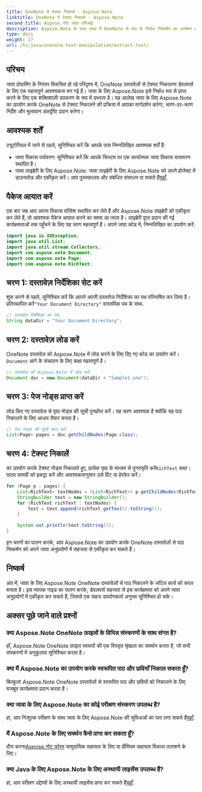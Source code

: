 ```yaml
---
title: OneNote में टेक्स्ट निकालें - Aspose.Note
linktitle: OneNote में टेक्स्ट निकालें - Aspose.Note
second_title: Aspose.नोट जावा एपीआई
description: Aspose.Note के साथ जावा में OneNote से पाठ के निर्बाध निष्कर्षण का अन्वेषण करें। अपने एप्लिकेशन को सहजता से एकीकृत करें, हेरफेर करें और बढ़ाएं।
type: docs
weight: 17
url: /hi/java/onenote-text-manipulation/extract-text/
---
```

## परिचय
जावा प्रोग्रामिंग के निरंतर विकसित हो रहे परिदृश्य में, OneNote दस्तावेज़ों से टेक्स्ट निकालना डेवलपर्स के लिए एक महत्वपूर्ण आवश्यकता बन गई है। जावा के लिए Aspose.Note इसे निर्बाध रूप से प्राप्त करने के लिए एक शक्तिशाली उपकरण के रूप में उभरता है। यह आलेख जावा के लिए Aspose.Note का उपयोग करके OneNote से टेक्स्ट निकालने की प्रक्रिया में आपका मार्गदर्शन करेगा, चरण-दर-चरण निर्देश और मूल्यवान अंतर्दृष्टि प्रदान करेगा।
## आवश्यक शर्तें
ट्यूटोरियल में जाने से पहले, सुनिश्चित करें कि आपके पास निम्नलिखित आवश्यक शर्तें हैं:
- जावा विकास पर्यावरण: सुनिश्चित करें कि आपके सिस्टम पर एक कार्यात्मक जावा विकास वातावरण स्थापित है।
-  जावा लाइब्रेरी के लिए Aspose.Note: जावा लाइब्रेरी के लिए Aspose.Note को अपने प्रोजेक्ट में डाउनलोड और एकीकृत करें। आप पुस्तकालय और संबंधित संसाधन पा सकते हैं[यहाँ](https://releases.aspose.com/note/java/).
## पैकेज आयात करें
एक बार जब आप अपना विकास परिवेश स्थापित कर लेते हैं और Aspose.Note लाइब्रेरी को एकीकृत कर लेते हैं, तो आवश्यक पैकेज आयात करने का समय आ जाता है। लाइब्रेरी द्वारा प्रदान की गई कार्यक्षमताओं तक पहुँचने के लिए यह चरण महत्वपूर्ण है। अपने जावा कोड में, निम्नलिखित का उपयोग करें:
```java
import java.io.IOException;
import java.util.List;
import java.util.stream.Collectors;
import com.aspose.note.Document;
import com.aspose.note.Page;
import com.aspose.note.RichText;
```
## चरण 1: दस्तावेज़ निर्देशिका सेट करें
 शुरू करने से पहले, सुनिश्चित करें कि आपने अपनी दस्तावेज़ निर्देशिका का पथ परिभाषित कर लिया है। प्रतिस्थापित करें`"Your Document Directory"` वास्तविक पथ के साथ.
```java
// दस्तावेज़ निर्देशिका का पथ.
String dataDir = "Your Document Directory";
```
## चरण 2: दस्तावेज़ लोड करें
 OneNote दस्तावेज़ को Aspose.Note में लोड करने के लिए दिए गए कोड का उपयोग करें।`Document` आगे के संचालन के लिए कक्षा महत्वपूर्ण है।
```java
// दस्तावेज़ को Aspose.Note में लोड करें
Document doc = new Document(dataDir + "Sample1.one");
```
## चरण 3: पेज नोड्स प्राप्त करें
लोड किए गए दस्तावेज़ से पृष्ठ नोड्स की सूची पुनर्प्राप्त करें। यह चरण आवश्यक है क्योंकि यह पाठ निकालने के लिए आधार तैयार करता है।
```java
// पेज नोड्स की सूची प्राप्त करें
List<Page> pages = doc.getChildNodes(Page.class);
```
## चरण 4: टेक्स्ट निकालें
का उपयोग करके टेक्स्ट नोड्स निकालते हुए, प्रत्येक पृष्ठ के माध्यम से पुनरावृति करें`RichText` कक्षा। पाठ्य सामग्री को इकट्ठा करें और आवश्यकतानुसार उसे प्रिंट या हेरफेर करें।
```java
for (Page p : pages) {
    List<RichText> textNodes = (List<RichText>) p.getChildNodes(RichText.class);
    StringBuilder text = new StringBuilder();
    for (RichText richText : textNodes) {
        text = text.append(richText.getText().toString());
    }
    
    System.out.println(text.toString());
}
```
इन चरणों का पालन करके, आप Aspose.Note का उपयोग करके OneNote दस्तावेज़ों से पाठ निष्कर्षण को अपने जावा अनुप्रयोगों में सहजता से एकीकृत कर सकते हैं।
## निष्कर्ष
अंत में, जावा के लिए Aspose.Note OneNote दस्तावेज़ों से पाठ निकालने के जटिल कार्य को सरल बनाता है। इस व्यापक गाइड का पालन करके, डेवलपर्स सहजता से इस कार्यक्षमता को अपने जावा अनुप्रयोगों में एकीकृत कर सकते हैं, जिससे एक सहज उपयोगकर्ता अनुभव सुनिश्चित हो सके।
## अक्सर पूछे जाने वाले प्रश्नों
### क्या Aspose.Note OneNote फ़ाइलों के विभिन्न संस्करणों के साथ संगत है?
हाँ, Aspose.Note OneNote फ़ाइल स्वरूपों की एक विस्तृत श्रृंखला का समर्थन करता है, जो सभी संस्करणों में अनुकूलता सुनिश्चित करता है।
### क्या मैं Aspose.Note का उपयोग करके स्वरूपित पाठ और छवियाँ निकाल सकता हूँ?
बिल्कुल! Aspose.Note OneNote दस्तावेज़ों से स्वरूपित पाठ और छवियों को निकालने के लिए मजबूत कार्यक्षमता प्रदान करता है।
### क्या जावा के लिए Aspose.Note का कोई परीक्षण संस्करण उपलब्ध है?
हां, आप निःशुल्क परीक्षण के साथ जावा के लिए Aspose.Note की सुविधाओं का पता लगा सकते हैं[यहाँ](https://releases.aspose.com/).
### मैं Aspose.Note के लिए समर्थन कैसे प्राप्त कर सकता हूँ?
 दौरा करना[Aspose.नोट फोरम](https://forum.aspose.com/c/note/28) सामुदायिक सहायता के लिए या प्रीमियम सहायता विकल्प तलाशने के लिए।
### क्या Java के लिए Aspose.Note के लिए अस्थायी लाइसेंस उपलब्ध हैं?
 हां, आप परीक्षण उद्देश्यों के लिए अस्थायी लाइसेंस प्राप्त कर सकते हैं[यहाँ](https://purchase.aspose.com/temporary-license/).